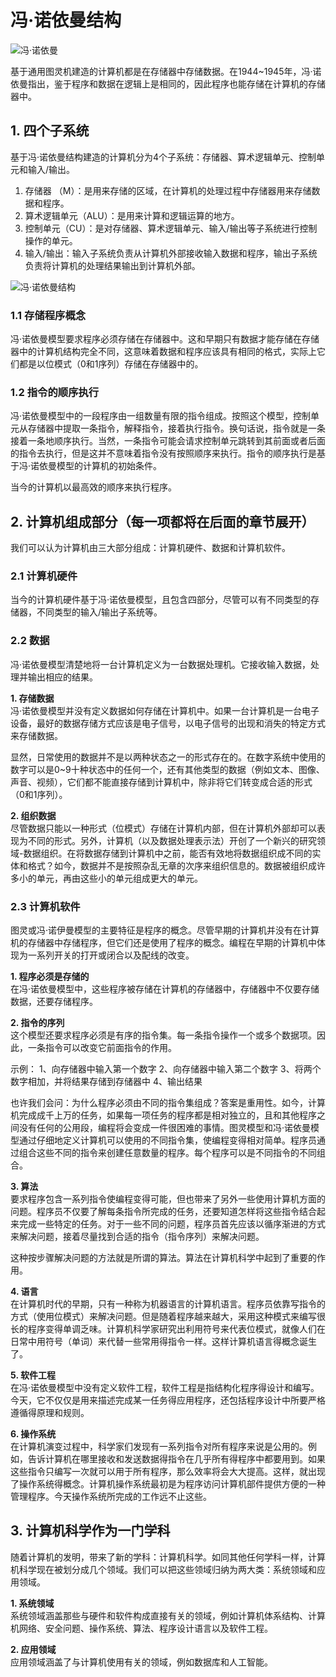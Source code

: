# 冯·诺依曼结构

![冯·诺依曼](https://bkimg.cdn.bcebos.com/pic/808a27db43f28308d0164edb?x-bce-process=image/format,f_auto/resize,m_lfit,limit_1,h_538)

基于通用图灵机建造的计算机都是在存储器中存储数据。在1944~1945年，冯·诺依曼指出，鉴于程序和数据在逻辑上是相同的，因此程序也能存储在计算机的存储器中。

## 1. 四个子系统
基于冯·诺依曼结构建造的计算机分为4个子系统：存储器、算术逻辑单元、控制单元和输入/输出。

1. 存储器 （M）：是用来存储的区域，在计算机的处理过程中存储器用来存储数据和程序。
2. 算术逻辑单元（ALU）：是用来计算和逻辑运算的地方。
3. 控制单元（CU）：是对存储器、算术逻辑单元、输入/输出等子系统进行控制操作的单元。
4. 输入/输出：输入子系统负责从计算机外部接收输入数据和程序，输出子系统负责将计算机的处理结果输出到计算机外部。

![冯·诺依曼结构](https://bkimg.cdn.bcebos.com/pic/bd315c6034a85edf898e40b647540923dd547520?x-bce-process=image/format,f_auto/watermark,image_d2F0ZXIvYmFpa2UyNzI,g_7,xp_5,yp_5,P_20/resize,m_lfit,limit_1,h_1080)

### 1.1 存储程序概念
冯·诺依曼模型要求程序必须存储在存储器中。这和早期只有数据才能存储在存储器中的计算机结构完全不同，这意味着数据和程序应该具有相同的格式，实际上它们都是以位模式（0和1序列）存储在存储器中的。

### 1.2 指令的顺序执行
冯·诺依曼模型中的一段程序由一组数量有限的指令组成。按照这个模型，控制单元从存储器中提取一条指令，解释指令，接着执行指令。换句话说，指令就是一条接着一条地顺序执行。当然，一条指令可能会请求控制单元跳转到其前面或者后面的指令去执行，但是这并不意味着指令没有按照顺序来执行。指令的顺序执行是基于冯·诺依曼模型的计算机的初始条件。

当今的计算机以最高效的顺序来执行程序。

## 2. 计算机组成部分（每一项都将在后面的章节展开）
我们可以认为计算机由三大部分组成：计算机硬件、数据和计算机软件。

### 2.1 计算机硬件
当今的计算机硬件基于冯·诺依曼模型，且包含四部分，尽管可以有不同类型的存储器，不同类型的输入/输出子系统等。

### 2.2 数据
冯·诺依曼模型清楚地将一台计算机定义为一台数据处理机。它接收输入数据，处理并输出相应的结果。

**1. 存储数据**  
冯·诺依曼模型并没有定义数据如何存储在计算机中。如果一台计算机是一台电子设备，最好的数据存储方式应该是电子信号，以电子信号的出现和消失的特定方式来存储数据。

显然，日常使用的数据并不是以两种状态之一的形式存在的。在数字系统中使用的数字可以是0~9十种状态中的任何一个，还有其他类型的数据（例如文本、图像、声音、视频），它们都不能直接存储到计算机中，除非将它们转变成合适的形式（0和1序列）。

**2. 组织数据**  
尽管数据只能以一种形式（位模式）存储在计算机内部，但在计算机外部却可以表现为不同的形式。另外，计算机（以及数据处理表示法）开创了一个新兴的研究领域-数据组织。在将数据存储到计算机中之前，能否有效地将数据组织成不同的实体和格式？如今，数据并不是按照杂乱无章的次序来组织信息的。数据被组织成许多小的单元，再由这些小的单元组成更大的单元。

### 2.3 计算机软件
图灵或冯·诺伊曼模型的主要特征是程序的概念。尽管早期的计算机并没有在计算机的存储器中存储程序，但它们还是使用了程序的概念。编程在早期的计算机中体现为一系列开关的打开或闭合以及配线的改变。

**1. 程序必须是存储的**  
在冯·诺依曼模型中，这些程序被存储在计算机的存储器中，存储器中不仅要存储数据，还要存储程序。

**2. 指令的序列**  
这个模型还要求程序必须是有序的指令集。每一条指令操作一个或多个数据项。因此，一条指令可以改变它前面指令的作用。

示例：
1、向存储器中输入第一个数字
2、向存储器中输入第二个数字
3、将两个数字相加，并将结果存储到存储器中
4、输出结果

也许我们会问：为什么程序必须由不同的指令集组成？答案是重用性。如今，计算机完成成千上万的任务，如果每一项任务的程序都是相对独立的，且和其他程序之间没有任何的公用段，编程将会变成一件很困难的事情。图灵模型和冯·诺依曼模型通过仔细地定义计算机可以使用的不同指令集，使编程变得相对简单。程序员通过组合这些不同的指令来创建任意数量的程序。每个程序可以是不同指令的不同组合。

**3. 算法**  
要求程序包含一系列指令使编程变得可能，但也带来了另外一些使用计算机方面的问题。程序员不仅要了解每条指令所完成的任务，还要知道怎样将这些指令结合起来完成一些特定的任务。对于一些不同的问题，程序员首先应该以循序渐进的方式来解决问题，接着尽量找到合适的指令（指令序列）来解决问题。

这种按步骤解决问题的方法就是所谓的算法。算法在计算机科学中起到了重要的作用。

**4. 语言**  
在计算机时代的早期，只有一种称为机器语言的计算机语言。程序员依靠写指令的方式（使用位模式）来解决问题。但是随着程序越来越大，采用这种模式来编写很长的程序变得单调乏味。计算机科学家研究出利用符号来代表位模式，就像人们在日常中用符号（单词）来代替一些常用得指令一样。这样计算机语言得概念诞生了。

**5. 软件工程**  
在冯·诺依曼模型中没有定义软件工程，软件工程是指结构化程序得设计和编写。今天，它不仅仅是用来描述完成某一任务得应用程序，还包括程序设计中所要严格遵循得原理和规则。

**6. 操作系统**  
在计算机演变过程中，科学家们发现有一系列指令对所有程序来说是公用的。例如，告诉计算机在哪里接收和发送数据得指令在几乎所有得程序中都要用到。如果这些指令只编写一次就可以用于所有程序，那么效率将会大大提高。这样，就出现了操作系统得概念。计算机操作系统最初是为程序访问计算机部件提供方便的一种管理程序。今天操作系统所完成的工作远不止这些。

## 3. 计算机科学作为一门学科
随着计算机的发明，带来了新的学科：计算机科学。如同其他任何学科一样，计算机科学现在被划分成几个领域。我们可以把这些领域归纳为两大类：系统领域和应用领域。

**1. 系统领域**  
系统领域涵盖那些与硬件和软件构成直接有关的领域，例如计算机体系结构、计算机网络、安全问题、操作系统、算法、程序设计语言以及软件工程。

**2. 应用领域**  
应用领域涵盖了与计算机使用有关的领域，例如数据库和人工智能。